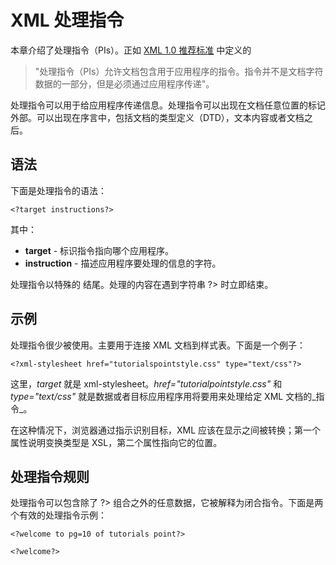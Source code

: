 # XML 处理指令

本章介绍了处理指令（PIs）。正如 [XML 1.0 推荐标准](http://www.tutorialspoint.com/) 中定义的

> "处理指令（PIs）允许文档包含用于应用程序的指令。指令并不是文档字符数据的一部分，但是必须通过应用程序传递"。

处理指令可以用于给应用程序传递信息。处理指令可以出现在文档任意位置的标记外部。可以出现在序言中，包括文档的类型定义（DTD），文本内容或者文档之后。

## 语法

下面是处理指令的语法：

```
<?target instructions?>
```

其中：

- __target__ - 标识指令指向哪个应用程序。
- __instruction__ - 描述应用程序要处理的信息的字符。

处理指令以特殊的 <? 标记开始，以 ?> 结尾。处理的内容在遇到字符串 ?> 时立即结束。

## 示例

处理指令很少被使用。主要用于连接 XML 文档到样式表。下面是一个例子：

```
<?xml-stylesheet href="tutorialspointstyle.css" type="text/css"?>
```

这里，_target_ 就是 xml-stylesheet。_href="tutorialpointstyle.css"_ 和 _type="text/css"_ 就是数据或者目标应用程序用将要用来处理给定 XML 文档的_指令_。

在这种情况下，浏览器通过指示识别目标，XML 应该在显示之间被转换；第一个属性说明变换类型是 XSL，第二个属性指向它的位置。

## 处理指令规则

处理指令可以包含除了 ?> 组合之外的任意数据，它被解释为闭合指令。下面是两个有效的处理指令示例：

```
<?welcome to pg=10 of tutorials point?>

<?welcome?>
```